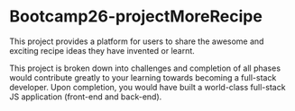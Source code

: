 # Bootcamp26-projectMoreRecipe
This project provides a platform for users to share the awesome and exciting  recipe ideas they have invented or learnt.


This project is broken down into challenges and completion of all phases would contribute greatly to your learning towards becoming 
a full-stack developer. Upon completion, you would have built a world-class full-stack JS application (front-end and back-end).
